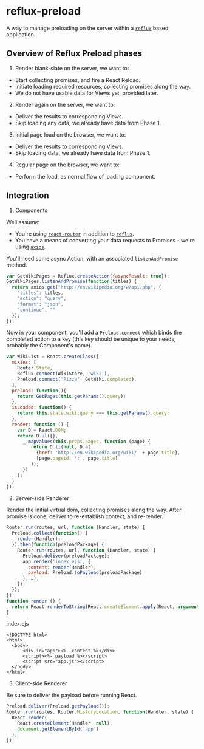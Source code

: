 # reflux-preload
A way to manage preloading on the server within a [`reflux`](https://www.npmjs.com/package/reflux) based application.

## Overview of Reflux Preload phases

1. Render blank-slate on the server, we want to:
  - Start collecting promises, and fire a React Reload.
  - Initiate loading required resources, collecting promises along the way.
  - We do not have usable data for Views yet, provided later.

2. Render again on the server, we want to:
  - Deliver the results to corresponding Views.
  - Skip loading any data, we already have data from Phase 1.

3. Initial page load on the browser, we want to:
  - Deliver the results to corresponding Views.
  - Skip loading data, we already have data from Phase 1.

4. Regular page on the browser, we want to:
  - Perform the load, as normal flow of loading component.

## Integration


1. Components

Well assume:
* You're using [`react-router`](https://www.npmjs.com/package/react-router) in addition to [`reflux`](https://www.npmjs.com/package/reflux).
* You have a means of converting your data requests to Promises - we're using [`axios`](https://www.npmjs.com/package/axios).

You'll need some async Action, with an associated `listenAndPromise` method.

```js
var GetWikiPages = Reflux.createAction({asyncResult: true});
GetWikiPages.listenAndPromise(function(titles) {
  return axios.get("http://en.wikipedia.org/w/api.php", {
    "titles": titles,
    "action": "query",
    "format": "json",
    "continue": ""
  });
});
```

Now in your component, you'll add a `Preload.connect` which binds the completed action to a key (this key should be unique to your needs, probably the Component's name).

```js
var WikiList = React.createClass({
  mixins: [
    Router.State,
    Reflux.connect(WikiStore, 'wiki'),
    Preload.connect('Pizza', GetWiki.completed),
  ],
  preload: function(){
    return GetPages(this.getParams().query);
  },
  isLoaded: function() {
    return this.state.wiki.query === this.getParams().query;
  },
  render: function () {
    var D = React.DOM;
    return D.ul({},
      _.mapValues(this.props.pages, function (page) {
         return D.li(null, D.a(
           {href: 'http://en.wikipedia.org/wiki/' + page.title},
           [page.pageid, ':', page.title]
         ));
      })
    );
  }
});

```

2. Server-side Renderer

Render the initial virtual dom, collecting promises along the way.  After promise is done, deliver to re-establish context, and re-render.


```js
Router.run(routes, url, function (Handler, state) {
  Preload.collect(function() {
    render(Handler);
  }).then(function(preloadPackage) {
    Router.run(routes, url, function (Handler, state) {
      Preload.deliver(preloadPackage);
      app.render('index.ejs', {
        content: render(Handler),
        payload: Preload.toPayload(preloadPackage)
      }, …);
    });
  });
});
function render () {
  return React.renderToString(React.createElement.apply(React, arguments));
}
```

index.ejs
```ejs
<!DOCTYPE html>
<html>
  <body>
      <div id="app"><%- content %></div>
      <script><%- payload %></script>
      <script src="app.js"></script>
  </body>
</html>

```

3. Client-side Renderer

Be sure to deliver the payload before running React.

```js
Preload.deliver(Preload.getPayload());
Router.run(routes, Router.HistoryLocation, function(Handler, state) {
  React.render(
    React.createElement(Handler, null),
    document.getElementById('app')
  );
});
```
